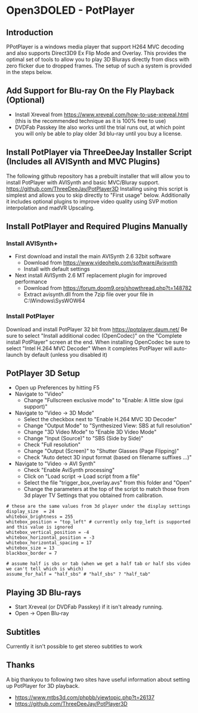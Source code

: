 # Open3DOLED - PotPlayer

## Introduction
PPotPlayer is a windows media player that support H264 MVC decoding and also supports Direct3D9 Ex Flip Mode and Overlay.
This provides the optimal set of tools to allow you to play 3D Blurays directly from discs with zero flicker due to dropped frames.
The setup of such a system is provided in the steps below.

## Add Support for Blu-ray On the Fly Playback (Optional)
* Install Xreveal from https://www.xreveal.com/how-to-use-xreveal.html (this is the recommended technique as it is 100% free to use)
* DVDFab Passkey lite also works until the trial runs out, at which point you will only be able to play older 3d blu-ray until you buy a license.

## Install PotPlayer via ThreeDeeJay Installer Script (Includes all AVISynth and MVC Plugins)
The following github repository has a prebuilt installer that will allow you to install PotPlayer with AVISynth and basic MVC/Bluray support.
https://github.com/ThreeDeeJay/PotPlayer3D
Installing using this script is simplest and allows you to skip directly to "First usage" below.
Additionally it includes optional plugins to improve video quality using SVP motion interpolation and madVR Upscaling.

## Install PotPlayer and Required Plugins Manually

### Install AVISynth+
* First download and install the main AVISynth 2.6 32bit software
  * Download from https://www.videohelp.com/software/Avisynth
  * Install with default settings
* Next install AVISynth 2.6 MT replacement plugin for improved performance
  * Download from https://forum.doom9.org/showthread.php?t=148782
  * Extract avisynth.dll from the 7zip file over your file in C:\Windows\SysWOW64

### Install PotPlayer
Download and install PotPlayer 32 bit from
https://potplayer.daum.net/
Be sure to select "Install additional codec (OpenCodec)" on the "Complete install PotPlayer" screen at the end.
When installing OpenCodec be sure to select "Intel H.264 MVC Decoder"
When it completes PotPlayer will auto-launch by default (unless you disabled it)

## PotPlayer 3D Setup
* Open up Preferences by hitting F5
* Navigate to "Video"
  * Change "Fullscreen exclusive mode" to "Enable: A little slow (gui support)"
* Navigate to "Video -> 3D Mode" 
  * Select the checkbox next to "Enable H.264 MVC 3D Decoder"
  * Change "Output Mode" to "Synthesized View: SBS at full resolution"
  * Change "3D Video Mode" to "Enable 3D Video Mode"
  * Change "Input (Source)" to "SBS (Side by Side)"
  * Check "Full resolution"
  * Change "Output (Screen)" to "Shutter Glasses (Page Flipping)"
  * Check "Auto detect 3D input format (based on filename suffixes ...)"
* Navigate to "Video -> AVI Synth"
  * Check "Enable AviSynth processing"
  * Click on "Load script -> Load script from a file"
  * Select the file "trigger_box_overlay.avs" from this folder and "Open"
  * Change the parameters at the top of the script to match those from 3d player TV Settings that you obtained from calibration.
```
# these are the same values from 3d player under the display settings
display_size  = 24
whitebox_brightness = 255
whitebox_position = "top_left" # currently only top_left is supported and this value is ignored
whitebox_vertical_position = -4
whitebox_horizontal_position = -3
whitebox_horizontal_spacing = 17
whitebox_size = 13
blackbox_border = 7

# assume half is sbs or tab (when we get a half tab or half sbs video we can't tell which is which)
assume_for_half = "half_sbs" # "half_sbs" ? "half_tab"
```

## Playing 3D Blu-rays
* Start Xreveal (or DVDFab Passkey) if it isn't already running.
* Open -> Open Blu-ray

## Subtitles
Currently it isn't possible to get stereo subtitles to work 

## Thanks
A big thankyou to following two sites have useful information about setting up PotPlayer for 3D playback.
* https://www.mtbs3d.com/phpbb/viewtopic.php?t=26137
* https://github.com/ThreeDeeJay/PotPlayer3D
